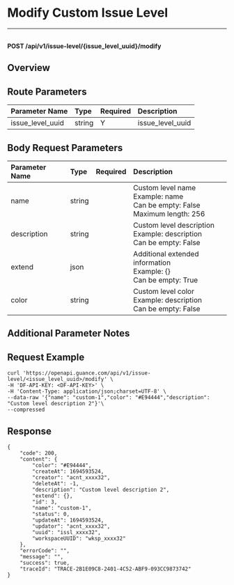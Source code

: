 # Modify Custom Issue Level

---

<br />**POST /api/v1/issue-level/\{issue_level_uuid\}/modify**

## Overview




## Route Parameters

| Parameter Name        | Type     | Required   | Description              |
|:-------------------|:-------|:-----|:----------------|
| issue_level_uuid | string | Y | issue_level_uuid<br> |


## Body Request Parameters

| Parameter Name        | Type     | Required   | Description              |
|:-------------------|:-------|:-----|:----------------|
| name | string |  | Custom level name<br>Example: name <br>Can be empty: False <br>Maximum length: 256 <br> |
| description | string |  | Custom level description<br>Example: description <br>Can be empty: False <br> |
| extend | json |  | Additional extended information<br>Example: {} <br>Can be empty: True <br> |
| color | string |  | Custom level color<br>Example: description <br>Can be empty: False <br> |

## Additional Parameter Notes





## Request Example
```shell
curl 'https://openapi.guance.com/api/v1/issue-level/<issue_level_uuid>/modify' \
-H 'DF-API-KEY: <DF-API-KEY>' \
-H 'Content-Type: application/json;charset=UTF-8' \
--data-raw '{"name": "custom-1","color": "#E94444","description": "Custom level description 2"}'\
--compressed
```




## Response
```shell
{
    "code": 200,
    "content": {
        "color": "#E94444",
        "createAt": 1694593524,
        "creator": "acnt_xxxx32",
        "deleteAt": -1,
        "description": "Custom level description 2",
        "extend": {},
        "id": 3,
        "name": "custom-1",
        "status": 0,
        "updateAt": 1694593524,
        "updator": "acnt_xxxx32",
        "uuid": "issl_xxxx32",
        "workspaceUUID": "wksp_xxxx32"
    },
    "errorCode": "",
    "message": "",
    "success": true,
    "traceId": "TRACE-2B1E09C8-2401-4C52-ABF9-093CC9873742"
} 
```